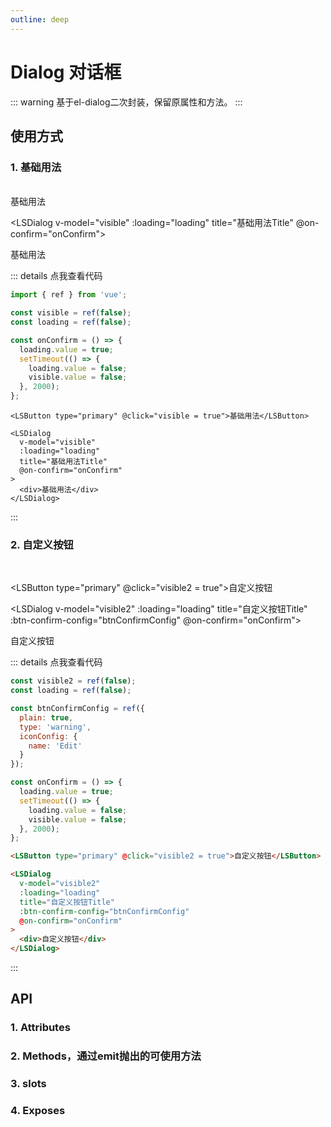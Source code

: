 ```yaml
---
outline: deep
---
```


# Dialog 对话框

::: warning 基于el-dialog二次封装，保留原属性和方法。
:::

## 使用方式

### 1. 基础用法

<br />
<LSButton type="primary" @click="visible = true">基础用法</LSButton>

<LSDialog v-model="visible" :loading="loading" title="基础用法Title" @on-confirm="onConfirm"> <div>基础用法</div> </LSDialog>

::: details 点我查看代码

```js
import { ref } from 'vue';

const visible = ref(false);
const loading = ref(false);

const onConfirm = () => {
  loading.value = true;
  setTimeout(() => {
    loading.value = false;
    visible.value = false;
  }, 2000);
};
```

```
<LSButton type="primary" @click="visible = true">基础用法</LSButton>

<LSDialog
  v-model="visible"
  :loading="loading"
  title="基础用法Title"
  @on-confirm="onConfirm"
>
  <div>基础用法</div>
</LSDialog>
```

:::

### 2. 自定义按钮

<br />

<LSButton type="primary" @click="visible2 = true">自定义按钮</LSButton>

<LSDialog v-model="visible2" :loading="loading" title="自定义按钮Title" :btn-confirm-config="btnConfirmConfig" @on-confirm="onConfirm"> <div>自定义按钮</div> </LSDialog>

::: details 点我查看代码

```js
const visible2 = ref(false);
const loading = ref(false);

const btnConfirmConfig = ref({
  plain: true,
  type: 'warning',
  iconConfig: {
    name: 'Edit'
  }
});

const onConfirm = () => {
  loading.value = true;
  setTimeout(() => {
    loading.value = false;
    visible.value = false;
  }, 2000);
};
```

```html
<LSButton type="primary" @click="visible2 = true">自定义按钮</LSButton>

<LSDialog
  v-model="visible2"
  :loading="loading"
  title="自定义按钮Title"
  :btn-confirm-config="btnConfirmConfig"
  @on-confirm="onConfirm"
>
  <div>自定义按钮</div>
</LSDialog>
```

:::

## API

### 1. Attributes

<ApiIntro :tableColumn="tableColumn" :tableData="tableData" />

### 2. Methods，通过emit抛出的可使用方法

<ApiIntro :tableColumn="tableMethodColumn" :tableData="tableData2" />

### 3. slots

<ApiIntro :tableColumn="tableSlotColumn" :tableData="tableData3" />

### 4. Exposes

<ApiIntro :tableColumn="tableExposesColumn" :tableData="tableData4" />

<script setup>
import { tableColumn, tableMethodColumn, tableSlotColumn, tableExposesColumn } from '../constant';
import { ref } from 'vue';

const visible = ref(false);
const loading = ref(false);

const onConfirm = () => {
  loading.value = true;
  setTimeout(() => {
    loading.value = false;
    visible.value = false;
  }, 2000);
}

const visible2 = ref(false);
const btnConfirmConfig = ref({
  plain: true,
  type: 'warning',
  iconConfig: {
    name: 'Edit'
  }
});

const tableData = ref([
  {
    name: 'hasFooter',
    desc: '是否显示底部按钮',
    type: 'boolean',
    value: 'true'
  },
  {
    name: 'hasCancelBtn',
    desc: '是否显示取消按钮',
    type: 'boolean',
    value: 'true'
  },
  {
    name: 'loading',
    desc: '是否为加载状态',
    type: 'boolean',
    value: 'false'
  },
  {
    name: 'btnCancelConfig',
    desc: '取消按钮配置，具体配置参考LSButton',
    type: 'DialogBtnType',
    value: `{txt: '取消'}`
  },
  {
    name: 'btnConfirmConfig',
    desc: '确认按钮配置，具体配置参考LSButton',
    type: 'DialogBtnType',
    value: `{txt: '确认', type: 'primary'}`
  },
  {
    name: 'contentLoading',
    desc: '内容区域loading',
    type: 'Boolean',
    value: false
  }
])

const tableData2 = ref([
  {
    name: 'onCancel',
    desc: '点击取消时触发',
    type: 'function',
    value: '-'
  },
  {
    name: 'onConfirm',
    desc: '点击确认时触发',
    type: 'function',
    value: '-'
  }
])

const tableData3 = ref([
  {
    name: 'footer',
    desc: '底部栏插槽，可自定义底部栏内容，内容放置最左边',
  }
])

const tableData4 = ref([
  {
    name: 'updateHeight',
    desc: '更新滚动区域高度',
    type: 'function',
    value: '-'
  }
])
</script>
